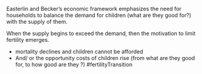 Easterlin and Becker’s economic framework emphasizes the need for households to balance the demand for children (what are they good for?) with the supply of them.

When the supply begins to exceed the demand, then the motivation to limit fertility emerges.

- mortality declines and children cannot be afforded
- And/ or the opportunity costs of children rise (from what are they good for, to how good are they ?)
#fertilityTransition